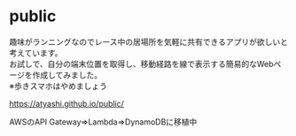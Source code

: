 # public
趣味がランニングなのでレース中の居場所を気軽に共有できるアプリが欲しいと考えています。<br />
お試しで、自分の端末位置を取得し、移動経路を線で表示する簡易的なWebページを作成してみました。<br />
※歩きスマホはやめましょう

https://atyashi.github.io/public/

AWSのAPI Gateway⇒Lambda⇒DynamoDBに移植中
